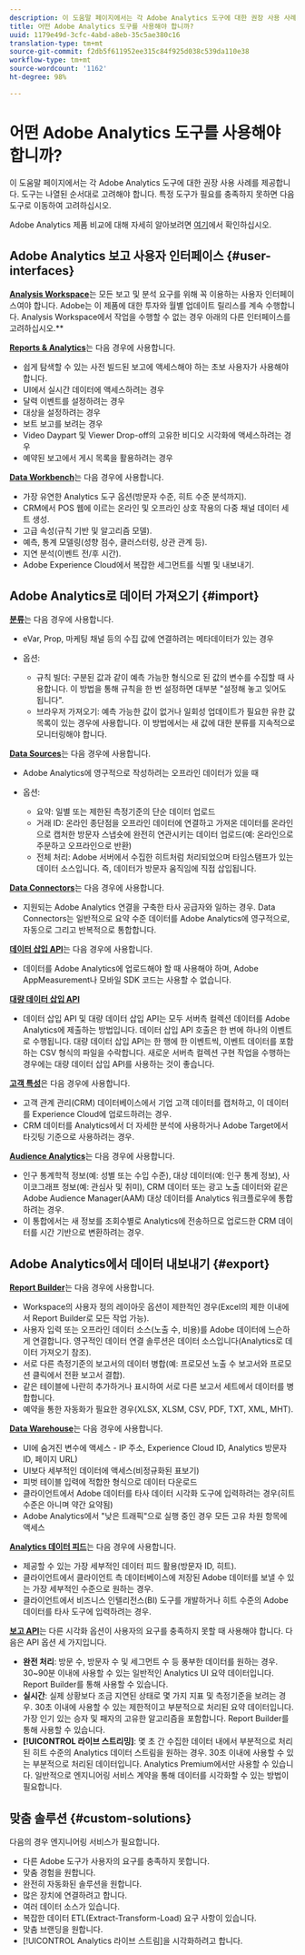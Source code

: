 ```yaml
---
description: 이 도움말 페이지에서는 각 Adobe Analytics 도구에 대한 권장 사용 사례를 제공합니다. 도구는 나열된 순서대로 고려해야 합니다. 특정 도구가 필요를 충족하지 못하면 다음 도구로 이동하여 고려하십시오.
title: 어떤 Adobe Analytics 도구를 사용해야 합니까?
uuid: 1179e49d-3cfc-4abd-a8eb-35c5ae380c16
translation-type: tm+mt
source-git-commit: f2db5f611952ee315c84f925d038c539da110e38
workflow-type: tm+mt
source-wordcount: '1162'
ht-degree: 98%

---
```



# 어떤 Adobe Analytics 도구를 사용해야 합니까?

이 도움말 페이지에서는 각 Adobe Analytics 도구에 대한 권장 사용 사례를 제공합니다. 도구는 나열된 순서대로 고려해야 합니다. 특정 도구가 필요를 충족하지 못하면 다음 도구로 이동하여 고려하십시오.

Adobe Analytics 제품 비교에 대해 자세히 알아보려면 [여기](/help/admin/c-analytics-product-comparison/analytics-product-comparison.md)에서 확인하십시오.

## Adobe Analytics 보고 사용자 인터페이스 {#user-interfaces}

**[Analysis Workspace](/help/analyze/analysis-workspace/home.md)**&#x200B;는 모든 보고 및 분석 요구를 위해 꼭 이용하는 사용자 인터페이스여야 합니다. Adobe는 이 제품에 대한 투자와 월별 업데이트 릴리스를 계속 수행합니다. Analysis Workspace에서 작업을 수행할 수 없는 경우 아래의 다른 인터페이스를 고려하십시오.**

**[Reports &amp; Analytics](/help/analyze/reports-analytics/overview/report-overview.md)**&#x200B;는 다음 경우에 사용합니다.

* 쉽게 탐색할 수 있는 사전 빌드된 보고에 액세스해야 하는 초보 사용자가 사용해야 합니다.
* UI에서 실시간 데이터에 액세스하려는 경우
* 달력 이벤트를 설정하려는 경우
* 대상을 설정하려는 경우
* 보트 보고를 보려는 경우
* Video Daypart 및 Viewer Drop-off의 고유한 비디오 시각화에 액세스하려는 경우
* 예약된 보고에서 게시 목록을 활용하려는 경우

**[Data Workbench](https://docs.adobe.com/content/help/ko-KR/data-workbench/using/home.html)**&#x200B;는 다음 경우에 사용합니다.

* 가장 유연한 Analytics 도구 옵션(방문자 수준, 히트 수준 분석까지).
* CRM에서 POS 웹에 이르는 온라인 및 오프라인 상호 작용의 다중 채널 데이터 세트 생성.
* 고급 속성(규칙 기반 및 알고리즘 모델).
* 예측, 통계 모델링(성향 점수, 클러스터링, 상관 관계 등).
* 지연 분석(이벤트 전/후 시간).
* Adobe Experience Cloud에서 복잡한 세그먼트를 식별 및 내보내기.

## Adobe Analytics로 데이터 가져오기 {#import}

**[분류](/help/components/classifications/c-classifications.md)**&#x200B;는 다음 경우에 사용합니다.

* eVar, Prop, 마케팅 채널 등의 수집 값에 연결하려는 메타데이터가 있는 경우
* 옵션:

   * 규칙 빌더: 구분된 값과 같이 예측 가능한 형식으로 된 값의 변수를 수집할 때 사용합니다. 이 방법을 통해 규칙을 한 번 설정하면 대부분 &quot;설정해 놓고 잊어도 됩니다&quot;.
   * 브라우저 가져오기: 예측 가능한 값이 없거나 일회성 업데이트가 필요한 유한 값 목록이 있는 경우에 사용합니다. 이 방법에서는 새 값에 대한 분류를 지속적으로 모니터링해야 합니다.

**[Data Sources](/help/import/c-data-sources/datasrc-home.md)**&#x200B;는 다음 경우에 사용합니다.

* Adobe Analytics에 영구적으로 작성하려는 오프라인 데이터가 있을 때
* 옵션:

   * 요약: 일별 또는 제한된 측정기준의 단순 데이터 업로드
   * 거래 ID: 온라인 종단점을 오프라인 데이터에 연결하고 가져온 데이터를 온라인으로 캡처한 방문자 스냅숏에 완전히 연관시키는 데이터 업로드(예: 온라인으로 주문하고 오프라인으로 반환)
   * 전체 처리: Adobe 서버에서 수집한 히트처럼 처리되었으며 타임스탬프가 있는 데이터 소스입니다. 즉, 데이터가 방문자 움직임에 직접 삽입됩니다.

**[Data Connectors](https://www.adobeexchange.com/experiencecloud.html)**&#x200B;는 다음 경우에 사용합니다.

* 지원되는 Adobe Analytics 연결을 구축한 타사 공급자와 일하는 경우. Data Connectors는 일반적으로 요약 수준 데이터를 Adobe Analytics에 영구적으로, 자동으로 그리고 반복적으로 통합합니다.

**[데이터 삽입 API](/help/import/c-data-insertion-api/c-data-insertion-api.md)**&#x200B;는 다음 경우에 사용합니다.

* 데이터를 Adobe Analytics에 업로드해야 할 때 사용해야 하며, Adobe AppMeasurement나 모바일 SDK 코드는 사용할 수 없습니다.

**[대량 데이터 삽입 API](https://www.adobe.io/apis/experiencecloud/analytics/docs.html#!AdobeDocs/analytics-2.0-apis/master/bdia.md)**

* 데이터 삽입 API 및 대량 데이터 삽입 API는 모두 서버측 컬렉션 데이터를 Adobe Analytics에 제출하는 방법입니다. 데이터 삽입 API 호출은 한 번에 하나의 이벤트로 수행됩니다. 대량 데이터 삽입 API는 한 행에 한 이벤트씩, 이벤트 데이터를 포함하는 CSV 형식의 파일을 수락합니다. 새로운 서버측 컬렉션 구현 작업을 수행하는 경우에는 대량 데이터 삽입 API를 사용하는 것이 좋습니다.

**[고객 특성](https://docs.adobe.com/content/help/ko-KR/core-services/interface/customer-attributes/attributes.html)**&#x200B;은 다음 경우에 사용합니다.

* 고객 관계 관리(CRM) 데이터베이스에서 기업 고객 데이터를 캡처하고, 이 데이터를 Experience Cloud에 업로드하려는 경우.
* CRM 데이터를 Analytics에서 더 자세한 분석에 사용하거나 Adobe Target에서 타깃팅 기준으로 사용하려는 경우.

**[Audience Analytics](/help/integrate/c-audience-analytics/mc-audiences-aam.md)**&#x200B;는 다음 경우에 사용합니다.

* 인구 통계학적 정보(예: 성별 또는 수입 수준), 대상 데이터(예: 인구 통계 정보), 사이코그래프 정보(예: 관심사 및 취미), CRM 데이터 또는 광고 노출 데이터와 같은 Adobe Audience Manager(AAM) 대상 데이터를 Analytics 워크플로우에 통합하려는 경우.
* 이 통합에서는 새 정보를 조회수별로 Analytics에 전송하므로 업로드한 CRM 데이터를 시간 기반으로 변환하려는 경우.

## Adobe Analytics에서 데이터 내보내기  {#export}

**[Report Builder](/help/analyze/report-builder/home.md)**&#x200B;는 다음 경우에 사용합니다.

* Workspace의 사용자 정의 레이아웃 옵션이 제한적인 경우(Excel의 제한 이내에서 Report Builder로 모든 작업 가능).
* 사용자 입력 또는 오프라인 데이터 소스(노출 수, 비용)를 Adobe 데이터에 느슨하게 연결합니다. 영구적인 데이터 연결 솔루션은 데이터 소스입니다(Analytics로 데이터 가져오기 참조).
* 서로 다른 측정기준의 보고서의 데이터 병합(예: 프로모션 노출 수 보고서와 프로모션 클릭에서 전환 보고서 결합).
* 같은 테이블에 나란히 추가하거나 표시하여 서로 다른 보고서 세트에서 데이터를 병합합니다.
* 예약을 통한 자동화가 필요한 경우(XLSX, XLSM, CSV, PDF, TXT, XML, MHT).

**[Data Warehouse](/help/export/data-warehouse/data-warehouse.md)**&#x200B;는 다음 경우에 사용합니다.

* UI에 숨겨진 변수에 액세스 - IP 주소, Experience Cloud ID, Analytics 방문자 ID, 페이지 URL)
* UI보다 세부적인 데이터에 액세스(비정규화된 표보기)
* 피벗 테이블 입력에 적합한 형식으로 데이터 다운로드
* 클라이언트에서 Adobe 데이터를 타사 데이터 시각화 도구에 입력하려는 경우(히트 수준은 아니며 약간 요약됨)
* Adobe Analytics에서 &quot;낮은 트래픽&quot;으로 실행 중인 경우 모든 고유 차원 항목에 액세스

**[Analytics 데이터 피드](/help/export/analytics-data-feed/c-df-contents/datafeeds-contents.md)**&#x200B;는 다음 경우에 사용합니다.

* 제공할 수 있는 가장 세부적인 데이터 피드 활용(방문자 ID, 히트).
* 클라이언트에서 클라이언트 측 데이터베이스에 저장된 Adobe 데이터를 보낼 수 있는 가장 세부적인 수준으로 원하는 경우.
* 클라이언트에서 비즈니스 인텔리전스(BI) 도구를 개발하거나 히트 수준의 Adobe 데이터를 타사 도구에 입력하려는 경우.

**[보고 API](https://www.adobe.io/apis/experiencecloud/analytics/docs.html#!AdobeDocs/analytics-2.0-apis/master/reporting-guide.md)**&#x200B;는 다른 시각화 옵션이 사용자의 요구를 충족하지 못할 때 사용해야 합니다. 다음은 API 옵션 세 가지입니다.

* **완전 처리**: 방문 수, 방문자 수 및 세그먼트 수 등 풍부한 데이터를 원하는 경우. 30~90분 이내에 사용할 수 있는 일반적인 Analytics UI 요약 데이터입니다. Report Builder를 통해 사용할 수 있습니다.
* **실시간**: 실제 상황보다 조금 지연된 상태로 몇 가지 지표 및 측정기준을 보려는 경우. 30초 이내에 사용할 수 있는 제한적이고 부분적으로 처리된 요약 데이터입니다. 가장 인기 있는 승자 및 패자의 고유한 알고리즘을 포함합니다. Report Builder를 통해 사용할 수 있습니다.
* **[!UICONTROL 라이브 스트리밍]**: 몇 초 간 수집한 데이터 내에서 부분적으로 처리된 히트 수준의 Analytics 데이터 스트림을 원하는 경우. 30초 이내에 사용할 수 있는 부분적으로 처리된 데이터입니다. Analytics Premium에서만 사용할 수 있습니다. 일반적으로 엔지니어링 서비스 계약을 통해 데이터를 시각화할 수 있는 방법이 필요합니다.

## 맞춤 솔루션 {#custom-solutions}

다음의 경우 엔지니어링 서비스가 필요합니다.

* 다른 Adobe 도구가 사용자의 요구를 충족하지 못합니다.
* 맞춤 경험을 원합니다.
* 완전히 자동화된 솔루션을 원합니다.
* 많은 장치에 연결하려고 합니다.
* 여러 데이터 소스가 있습니다.
* 복잡한 데이터 ETL(Extract-Transform-Load) 요구 사항이 있습니다.
* 맞춤 브랜딩을 원합니다.
* [!UICONTROL Analytics 라이브 스트림]을 시각화하려고 합니다.
